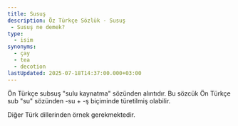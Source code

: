 ```yaml
---
title: Susuş
description: Öz Türkçe Sözlük - Susuş 
 - Susuş ne demek?
type:
  - isim
synonyms:
  - çay
  - tea
  - decotion
lastUpdated: 2025-07-18T14:37:00.000+03:00
---
```

Ön Türkçe subsuş "sulu kaynatma" sözünden alıntıdır. Bu sözcük Ön Türkçe sub "su" sözünden -su + -ş biçiminde türetilmiş olabilir.

Diğer Türk dillerinden örnek gerekmektedir.
